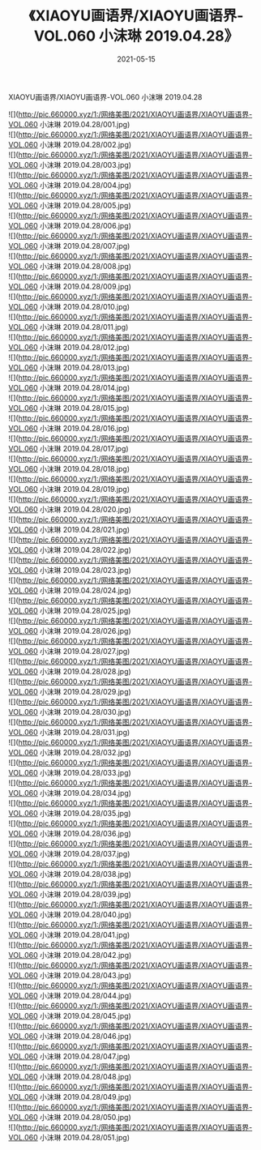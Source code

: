 ﻿---
layout: post
title:  《XIAOYU画语界/XIAOYU画语界-VOL.060 小沫琳 2019.04.28》
date:   2021-05-15
img: http://pic.660000.xyz/1:/网络美图/2021/XIAOYU画语界/XIAOYU画语界-VOL.060 小沫琳 2019.04.28/000.jpg
categories: [美女, 清纯, 唯美]
---

XIAOYU画语界/XIAOYU画语界-VOL.060 小沫琳 2019.04.28

 ![](http://pic.660000.xyz/1:/网络美图/2021/XIAOYU画语界/XIAOYU画语界-VOL.060 小沫琳 2019.04.28/001.jpg) <br>![](http://pic.660000.xyz/1:/网络美图/2021/XIAOYU画语界/XIAOYU画语界-VOL.060 小沫琳 2019.04.28/002.jpg) <br>![](http://pic.660000.xyz/1:/网络美图/2021/XIAOYU画语界/XIAOYU画语界-VOL.060 小沫琳 2019.04.28/003.jpg) <br>![](http://pic.660000.xyz/1:/网络美图/2021/XIAOYU画语界/XIAOYU画语界-VOL.060 小沫琳 2019.04.28/004.jpg) <br>![](http://pic.660000.xyz/1:/网络美图/2021/XIAOYU画语界/XIAOYU画语界-VOL.060 小沫琳 2019.04.28/005.jpg) <br>![](http://pic.660000.xyz/1:/网络美图/2021/XIAOYU画语界/XIAOYU画语界-VOL.060 小沫琳 2019.04.28/006.jpg) <br>![](http://pic.660000.xyz/1:/网络美图/2021/XIAOYU画语界/XIAOYU画语界-VOL.060 小沫琳 2019.04.28/007.jpg) <br>![](http://pic.660000.xyz/1:/网络美图/2021/XIAOYU画语界/XIAOYU画语界-VOL.060 小沫琳 2019.04.28/008.jpg) <br>![](http://pic.660000.xyz/1:/网络美图/2021/XIAOYU画语界/XIAOYU画语界-VOL.060 小沫琳 2019.04.28/009.jpg) <br>![](http://pic.660000.xyz/1:/网络美图/2021/XIAOYU画语界/XIAOYU画语界-VOL.060 小沫琳 2019.04.28/010.jpg) <br>![](http://pic.660000.xyz/1:/网络美图/2021/XIAOYU画语界/XIAOYU画语界-VOL.060 小沫琳 2019.04.28/011.jpg) <br>![](http://pic.660000.xyz/1:/网络美图/2021/XIAOYU画语界/XIAOYU画语界-VOL.060 小沫琳 2019.04.28/012.jpg) <br>![](http://pic.660000.xyz/1:/网络美图/2021/XIAOYU画语界/XIAOYU画语界-VOL.060 小沫琳 2019.04.28/013.jpg) <br>![](http://pic.660000.xyz/1:/网络美图/2021/XIAOYU画语界/XIAOYU画语界-VOL.060 小沫琳 2019.04.28/014.jpg) <br>![](http://pic.660000.xyz/1:/网络美图/2021/XIAOYU画语界/XIAOYU画语界-VOL.060 小沫琳 2019.04.28/015.jpg) <br>![](http://pic.660000.xyz/1:/网络美图/2021/XIAOYU画语界/XIAOYU画语界-VOL.060 小沫琳 2019.04.28/016.jpg) <br>![](http://pic.660000.xyz/1:/网络美图/2021/XIAOYU画语界/XIAOYU画语界-VOL.060 小沫琳 2019.04.28/017.jpg) <br>![](http://pic.660000.xyz/1:/网络美图/2021/XIAOYU画语界/XIAOYU画语界-VOL.060 小沫琳 2019.04.28/018.jpg) <br>![](http://pic.660000.xyz/1:/网络美图/2021/XIAOYU画语界/XIAOYU画语界-VOL.060 小沫琳 2019.04.28/019.jpg) <br>![](http://pic.660000.xyz/1:/网络美图/2021/XIAOYU画语界/XIAOYU画语界-VOL.060 小沫琳 2019.04.28/020.jpg) <br>![](http://pic.660000.xyz/1:/网络美图/2021/XIAOYU画语界/XIAOYU画语界-VOL.060 小沫琳 2019.04.28/021.jpg) <br>![](http://pic.660000.xyz/1:/网络美图/2021/XIAOYU画语界/XIAOYU画语界-VOL.060 小沫琳 2019.04.28/022.jpg) <br>![](http://pic.660000.xyz/1:/网络美图/2021/XIAOYU画语界/XIAOYU画语界-VOL.060 小沫琳 2019.04.28/023.jpg) <br>![](http://pic.660000.xyz/1:/网络美图/2021/XIAOYU画语界/XIAOYU画语界-VOL.060 小沫琳 2019.04.28/024.jpg) <br>![](http://pic.660000.xyz/1:/网络美图/2021/XIAOYU画语界/XIAOYU画语界-VOL.060 小沫琳 2019.04.28/025.jpg) <br>![](http://pic.660000.xyz/1:/网络美图/2021/XIAOYU画语界/XIAOYU画语界-VOL.060 小沫琳 2019.04.28/026.jpg) <br>![](http://pic.660000.xyz/1:/网络美图/2021/XIAOYU画语界/XIAOYU画语界-VOL.060 小沫琳 2019.04.28/027.jpg) <br>![](http://pic.660000.xyz/1:/网络美图/2021/XIAOYU画语界/XIAOYU画语界-VOL.060 小沫琳 2019.04.28/028.jpg) <br>![](http://pic.660000.xyz/1:/网络美图/2021/XIAOYU画语界/XIAOYU画语界-VOL.060 小沫琳 2019.04.28/029.jpg) <br>![](http://pic.660000.xyz/1:/网络美图/2021/XIAOYU画语界/XIAOYU画语界-VOL.060 小沫琳 2019.04.28/030.jpg) <br>![](http://pic.660000.xyz/1:/网络美图/2021/XIAOYU画语界/XIAOYU画语界-VOL.060 小沫琳 2019.04.28/031.jpg) <br>![](http://pic.660000.xyz/1:/网络美图/2021/XIAOYU画语界/XIAOYU画语界-VOL.060 小沫琳 2019.04.28/032.jpg) <br>![](http://pic.660000.xyz/1:/网络美图/2021/XIAOYU画语界/XIAOYU画语界-VOL.060 小沫琳 2019.04.28/033.jpg) <br>![](http://pic.660000.xyz/1:/网络美图/2021/XIAOYU画语界/XIAOYU画语界-VOL.060 小沫琳 2019.04.28/034.jpg) <br>![](http://pic.660000.xyz/1:/网络美图/2021/XIAOYU画语界/XIAOYU画语界-VOL.060 小沫琳 2019.04.28/035.jpg) <br>![](http://pic.660000.xyz/1:/网络美图/2021/XIAOYU画语界/XIAOYU画语界-VOL.060 小沫琳 2019.04.28/036.jpg) <br>![](http://pic.660000.xyz/1:/网络美图/2021/XIAOYU画语界/XIAOYU画语界-VOL.060 小沫琳 2019.04.28/037.jpg) <br>![](http://pic.660000.xyz/1:/网络美图/2021/XIAOYU画语界/XIAOYU画语界-VOL.060 小沫琳 2019.04.28/038.jpg) <br>![](http://pic.660000.xyz/1:/网络美图/2021/XIAOYU画语界/XIAOYU画语界-VOL.060 小沫琳 2019.04.28/039.jpg) <br>![](http://pic.660000.xyz/1:/网络美图/2021/XIAOYU画语界/XIAOYU画语界-VOL.060 小沫琳 2019.04.28/040.jpg) <br>![](http://pic.660000.xyz/1:/网络美图/2021/XIAOYU画语界/XIAOYU画语界-VOL.060 小沫琳 2019.04.28/041.jpg) <br>![](http://pic.660000.xyz/1:/网络美图/2021/XIAOYU画语界/XIAOYU画语界-VOL.060 小沫琳 2019.04.28/042.jpg) <br>![](http://pic.660000.xyz/1:/网络美图/2021/XIAOYU画语界/XIAOYU画语界-VOL.060 小沫琳 2019.04.28/043.jpg) <br>![](http://pic.660000.xyz/1:/网络美图/2021/XIAOYU画语界/XIAOYU画语界-VOL.060 小沫琳 2019.04.28/044.jpg) <br>![](http://pic.660000.xyz/1:/网络美图/2021/XIAOYU画语界/XIAOYU画语界-VOL.060 小沫琳 2019.04.28/045.jpg) <br>![](http://pic.660000.xyz/1:/网络美图/2021/XIAOYU画语界/XIAOYU画语界-VOL.060 小沫琳 2019.04.28/046.jpg) <br>![](http://pic.660000.xyz/1:/网络美图/2021/XIAOYU画语界/XIAOYU画语界-VOL.060 小沫琳 2019.04.28/047.jpg) <br>![](http://pic.660000.xyz/1:/网络美图/2021/XIAOYU画语界/XIAOYU画语界-VOL.060 小沫琳 2019.04.28/048.jpg) <br>![](http://pic.660000.xyz/1:/网络美图/2021/XIAOYU画语界/XIAOYU画语界-VOL.060 小沫琳 2019.04.28/049.jpg) <br>![](http://pic.660000.xyz/1:/网络美图/2021/XIAOYU画语界/XIAOYU画语界-VOL.060 小沫琳 2019.04.28/050.jpg) <br>![](http://pic.660000.xyz/1:/网络美图/2021/XIAOYU画语界/XIAOYU画语界-VOL.060 小沫琳 2019.04.28/051.jpg) <br>